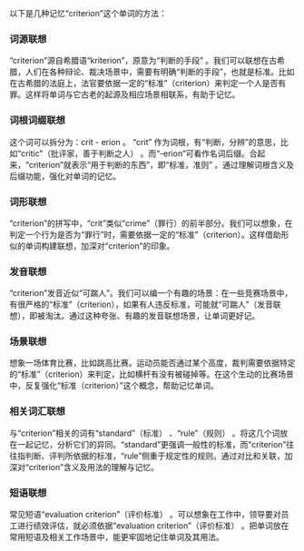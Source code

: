 以下是几种记忆“criterion”这个单词的方法：

### 词源联想
“criterion”源自希腊语“kriterion”，原意为“判断的手段” 。我们可以联想在古希腊，人们在各种辩论、裁决场景中，需要有明确“判断的手段”，也就是标准。比如在古希腊的法庭上，法官要依据一定的“标准”（criterion）来判定一个人是否有罪。这样将单词与它古老的起源及相应场景相联系，有助于记忆。

### 词根词缀联想
这个词可以拆分为：crit - erion 。 “crit” 作为词根，有“判断，分辨”的意思，比如“critic”（批评家，善于判断之人） 。而“-erion”可看作名词后缀。合起来，“criterion”就表示“用于判断的东西”，即“标准，准则” 。通过理解词根含义及后缀功能，强化对单词的记忆。

### 词形联想
“criterion”的拼写中，“crit”类似“crime”（罪行）的前半部分。我们可以想象，在判定一个行为是否为“罪行”时，需要依据一定的“标准”（criterion）。这样借助形似的单词构建联想，加深对“criterion”的印象。

### 发音联想
“criterion”发音近似“可踹人”。我们可以编一个有趣的场景：在一些竞赛场景中，有很严格的“标准”（criterion），如果有人违反标准，可能就“可踹人”（发音联想），即被淘汰。通过这种夸张、有趣的发音联想场景，让单词更好记。

### 场景联想
想象一场体育比赛，比如跳高比赛。运动员能否通过某个高度，裁判需要依据特定的“标准”（criterion）来判定，比如横杆有没有被碰掉等。在这个生动的比赛场景中，反复强化“标准（criterion）”这个概念，帮助记忆单词。

### 相关词汇联想
与“criterion”相关的词有“standard”（标准） 、“rule”（规则） 。将这几个词放在一起记忆，分析它们的异同。“standard”更强调一般性的标准，而“criterion”往往指判断、评判所依据的标准，“rule”侧重于规定性的规则。通过对比和关联，加深对“criterion”含义及用法的理解与记忆。

### 短语联想
常见短语“evaluation criterion”（评价标准） 。可以想象在工作中，领导要对员工进行绩效评估，就必须依据“evaluation criterion”（评价标准） 。把单词放在常用短语及相关工作场景中，能更牢固地记住单词及其用法。 